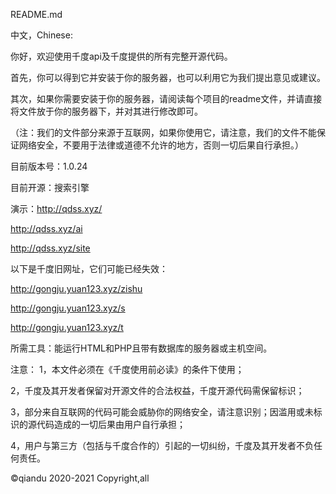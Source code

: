 README.md

中文，Chinese:

你好，欢迎使用千度api及千度提供的所有完整开源代码。

首先，你可以得到它并安装于你的服务器，也可以利用它为我们提出意见或建议。

其次，如果你需要安装于你的服务器，请阅读每个项目的readme文件，并请直接将文件放于你的服务器下，并对其进行修改即可。

（注：我们的文件部分来源于互联网，如果你使用它，请注意，我们的文件不能保证网络安全，不要用于法律或道德不允许的地方，否则一切后果自行承担。）

目前版本号：1.0.24

目前开源：搜索引擎

演示：http://qdss.xyz/

http://qdss.xyz/ai

http://qdss.xyz/site

以下是千度旧网址，它们可能已经失效：

http://gongju.yuan123.xyz/zishu

http://gongju.yuan123.xyz/s

http://gongju.yuan123.xyz/t

所需工具：能运行HTML和PHP且带有数据库的服务器或主机空间。

注意： 1，本文件必须在《千度使用前必读》的条件下使用；

2，千度及其开发者保留对开源文件的合法权益，千度开源代码需保留标识；

3，部分来自互联网的代码可能会威胁你的网络安全，请注意识别；因滥用或未标识的源代码造成的一切后果由用户自行承担；

4，用户与第三方（包括与千度合作的）引起的一切纠纷，千度及其开发者不负任何责任。

©qiandu 2020-2021 Copyright,all
